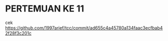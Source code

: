 # PERTEMUAN KE 11
cek https://github.com/1997arief/tcc/commit/ad655c4a45780a134faac3ecfbab42f28f3c201c


